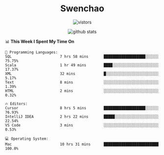 <h1 align="center">Swenchao</h3>

<p align="center">
  <img src="https://visitor-badge.glitch.me/badge?page_id=Swenchao" alt="vistors" />
</p>

<p align="center">
  <img src="https://github-readme-stats.vercel.app/api?username=Swenchao&count_private=true&show_icons=true&theme=vue-dark&hide_title=true" alt="github stats" />
</p>

<!--START_SECTION:waka-->
📊 **This Week I Spent My Time On** 

```text
💬 Programming Languages: 
SQL                      7 hrs 58 mins       ███████████████████░░░░░░   75.75% 
Scala                    1 hr 49 mins        ████░░░░░░░░░░░░░░░░░░░░░   17.37% 
XML                      32 mins             █░░░░░░░░░░░░░░░░░░░░░░░░   5.17% 
Text                     8 mins              ░░░░░░░░░░░░░░░░░░░░░░░░░   1.39% 
HTML                     2 mins              ░░░░░░░░░░░░░░░░░░░░░░░░░   0.32%

🔥 Editors: 
Cursor                   8 hrs 5 mins        ███████████████████░░░░░░   76.93% 
IntelliJ IDEA            2 hrs 22 mins       █████░░░░░░░░░░░░░░░░░░░░   22.54% 
VS Code                  3 mins              ░░░░░░░░░░░░░░░░░░░░░░░░░   0.53%

💻 Operating System: 
Mac                      10 hrs 31 mins      █████████████████████████   100.0%

```


<!--END_SECTION:waka-->
